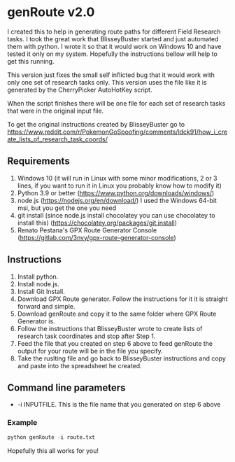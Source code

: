 # genRoute v2.0

I created this to help in generating route paths for different Field Research tasks. I took the great work that BlisseyBuster started and just automated them with python. I wrote it so that it would work on Windows 10 and have tested it only on my system. Hopefully the instructions bellow will help to get this running.

This version just fixes the small self inflicted bug that it would work with only one set of research tasks only. This version uses the file like it is generated by the CherryPicker AutoHotKey script.

When the script finishes there will be one file for each set of research tasks that were in the original input file.

To get the original instructions created by BlisseyBuster go to https://www.reddit.com/r/PokemonGoSpoofing/comments/ldck91/how_i_create_lists_of_research_task_coords/

## Requirements
1. Windows 10 (it will run in Linux with some minor modifications, 2 or 3 lines, if you want to run it in Linux you probably know how to modify it)
2. Python 3.9 or better (https://www.python.org/downloads/windows/)
3. node.js (https://nodejs.org/en/download/) I used the Windows 64-bit msi, but you get the one you need
4. git install (since node.js install chocolatey you can use chocolatey to install this) (https://chocolatey.org/packages/git.install)
5. Renato Pestana's GPX Route Generator Console (https://gitlab.com/3nvy/gpx-route-generator-console)

## Instructions
1. Install python.
2. Install node.js.
3. Install Git Install.
4. Download GPX Route generator. Follow the instructions for it it is straight forward and simple.
5. Download genRoute and copy it to the same folder where GPX Route Generator is.
6. Follow the instructions that BlisseyBuster wrote to create lists of research task coordinates and stop after Step 1.
7. Feed the file that you created on step 6 above to feed genRoute the output for your route will be in the file you specify.
8. Take the ruslting file and go back to BlisseyBuster instructions and copy and paste into the spreadsheet he created.

## Command line parameters
* -i INPUTFILE. This is the file name that you generated on step 6 above

### Example

```python
python genRoute -i route.txt
```

Hopefully this all works for you!
